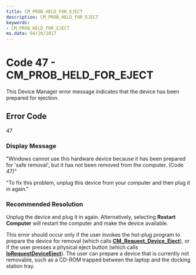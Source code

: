 ```yaml
---
title: CM_PROB_HELD_FOR_EJECT
description: CM_PROB_HELD_FOR_EJECT
keywords:
- CM_PROB_HELD_FOR_EJECT
ms.date: 04/20/2017
---
```


# Code 47 - CM_PROB_HELD_FOR_EJECT

This Device Manager error message indicates that the device has been prepared for ejection.

## Error Code

47

### Display Message

"Windows cannot use this hardware device because it has been prepared for 'safe removal', but it has not been removed from the computer. (Code 47)"

"To fix this problem, unplug this device from your computer and then plug it in again."

### Recommended Resolution

Unplug the device and plug it in again. Alternatively, selecting **Restart Computer** will restart the computer and make the device available.

This error should occur only if the user invokes the hot-plug program to prepare the device for removal (which calls [**CM_Request_Device_Eject**](/windows/win32/api/cfgmgr32/nf-cfgmgr32-cm_request_device_ejectw)), or if the user presses a physical eject button (which calls [**IoRequestDeviceEject**](/windows-hardware/drivers/ddi/wdm/nf-wdm-iorequestdeviceeject)). The user can prepare a device that is currently not removable, such as a CD-ROM trapped between the laptop and the docking station tray.
